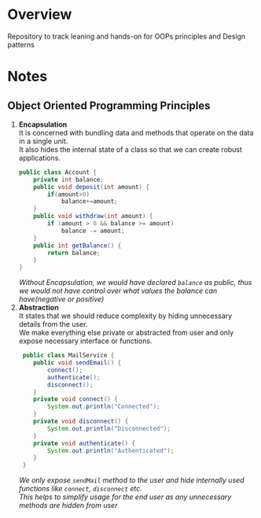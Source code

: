 # Overview

Repository to track leaning and hands-on for OOPs principles and Design patterns

# Notes

## Object Oriented Programming Principles

1. **Encapsulation**  
    It is concerned with bundling data and methods that operate on the data in a single unit.    
    It also hides the internal state of a class so that we can create robust applications.  
    ```java  
    public class Account {
        private int balance;
        public void deposit(int amount) {
            if(amount>0)
                balance+=amount;
        }
        public void withdraw(int amount) {
            if (amount > 0 && balance >= amount)
                balance -= amount;
        }
        public int getBalance() {
            return balance;
        }
    }
   ```
    *Without Encapsulation, we would have declared `balance` as public, 
    thus we would not have control over what values the balance can have(negative or positive)*
2. **Abstraction**  
    It states that we should reduce complexity by hiding unnecessary details from the user.  
    We make everything else private or abstracted from user and only expose necessary interface or functions.
   ```java
    public class MailService {
       public void sendEmail() {
           connect();
           authenticate();
           disconnect();
       }
       private void connect() {
           System.out.println("Connected");
       }
       private void disconnect() {
           System.out.println("Disconnected");
       }
       private void authenticate() {
           System.out.println("Authenticated");
       }
    } 
   ```
   *We only expose `sendMail` method to the user and hide internally used functions like `connect`, `disconnect` etc.  
    This helps to simplify usage for the end user as any unnecessary methods are hidden from user*  
